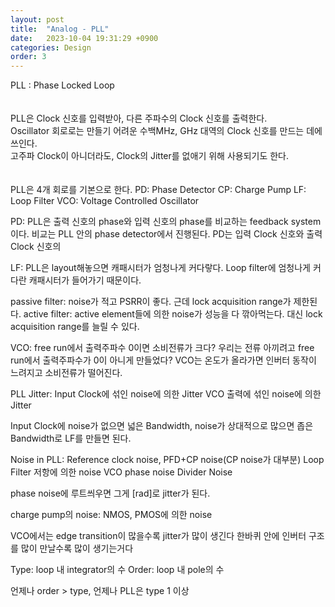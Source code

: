 ```yaml
---
layout: post
title:  "Analog - PLL"
date:   2023-10-04 19:31:29 +0900
categories: Design
order: 3
---
```


PLL : Phase Locked Loop<br>
<br>
<br>
PLL은 Clock 신호를 입력받아, 다른 주파수의 Clock 신호를 출력한다.<br>
Oscillator 회로로는 만들기 어려운 수백MHz, GHz 대역의 Clock 신호를 만드는 데에 쓰인다.<br>
고주파 Clock이 아니더라도, Clock의 Jitter를 없애기 위해 사용되기도 한다.<br>
<br>
<br>
PLL은 4개 회로를 기본으로 한다.
PD: Phase Detector
CP: Charge Pump
LF: Loop Filter
VCO: Voltage Controlled Oscillator


PD:
PLL은 출력 신호의 phase와 입력 신호의 phase를 비교하는 feedback system이다.
비교는 PLL 안의 phase detector에서 진행된다.
PD는 입력 Clock 신호와 출력 Clock 신호의 


LF:
PLL은 layout해놓으면 캐패시터가 엄청나게 커다랗다.
Loop filter에 엄청나게 커다란 캐패시터가 들어가기 때문이다.

passive filter: noise가 적고 PSRR이 좋다. 근데 lock acquisition range가 제한된다.
active filter: active element들에 의한 noise가 성능을 다 깎아먹는다. 대신 lock acquisition range를 늘릴 수 있다.


VCO:
free run에서 출력주파수 0이면 소비전류가 크다?
우리는 전류 아끼려고 free run에서 출력주파수가 0이 아니게 만들었다?
VCO는 온도가 올라가면 인버터 동작이 느려지고 소비전류가 떨어진다.


PLL Jitter:
Input Clock에 섞인 noise에 의한 Jitter
VCO 출력에 섞인 noise에 의한 Jitter

Input Clock에 noise가 없으면 넓은 Bandwidth,
noise가 상대적으로 많으면 좁은 Bandwidth로 LF를 만들면 된다.


Noise in PLL:
Reference clock noise,
PFD+CP noise(CP noise가 대부분)
Loop Filter 저항에 의한 noise
VCO phase noise
Divider Noise

phase noise에 루트씌우면 그게 [rad]로 jitter가 된다.

charge pump의 noise: NMOS, PMOS에 의한 noise

VCO에서는 edge transition이 많을수록 jitter가 많이 생긴다
한바퀴 안에 인버터 구조를 많이 만날수록 많이 생기는거다


Type: loop 내 integrator의 수
Order: loop 내 pole의 수

언제나 order > type,
언제나 PLL은 type 1 이상

